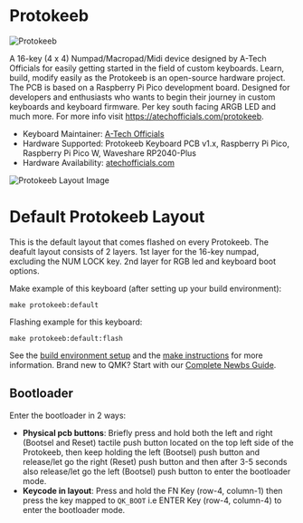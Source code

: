 # Protokeeb

![Protokeeb]()

A 16-key (4 x 4) Numpad/Macropad/Midi device designed by A-Tech Officials for easily getting started in the field of custom keyboards.
Learn, build, modify easily as the Protokeeb is an open-source hardware project.
The PCB is based on a Raspberry Pi Pico development board.
Designed for developers and enthusiasts who wants to begin their journey in custom keyboards and keyboard firmware.
Per key south facing ARGB LED and much more.
For more info visit https://atechofficials.com/protokeeb.

-   Keyboard Maintainer: [A-Tech Officials](https://github.com/atechofficials)
-   Hardware Supported: Protokeeb Keyboard PCB v1.x, Raspberry Pi Pico, Raspberry Pi Pico W, Waveshare RP2040-Plus
-   Hardware Availability: [atechofficials.com](https://atechofficials.com)

![Protokeeb Layout Image]()

# Default Protokeeb Layout

This is the default layout that comes flashed on every Protokeeb.
The deafult layout consists of 2 layers.
1st layer for the 16-key numpad, excluding the NUM LOCK key.
2nd layer for RGB led and keyboard boot options.

Make example of this keyboard (after setting up your build environment):

    make protokeeb:default

Flashing example for this keyboard:

    make protokeeb:default:flash

See the [build environment setup](https://docs.qmk.fm/#/getting_started_build_tools) and the [make instructions](https://docs.qmk.fm/#/getting_started_make_guide) for more information. Brand new to QMK? Start with our [Complete Newbs Guide](https://docs.qmk.fm/#/newbs).

## Bootloader

Enter the bootloader in 2 ways:

-   **Physical pcb buttons**: Briefly press and hold both the left and right (Bootsel and Reset) tactile push button located on the top left side of the Protokeeb, then keep holding the left (Bootsel) push button and release/let go the right (Reset) push button and then after 3-5 seconds also release/let go the left (Bootsel) push button to enter the bootloader mode.
-   **Keycode in layout**: Press and hold the FN Key (row-4, column-1) then press the key mapped to `QK_BOOT` i.e ENTER Key (row-4, column-4) to enter the bootloader mode.
